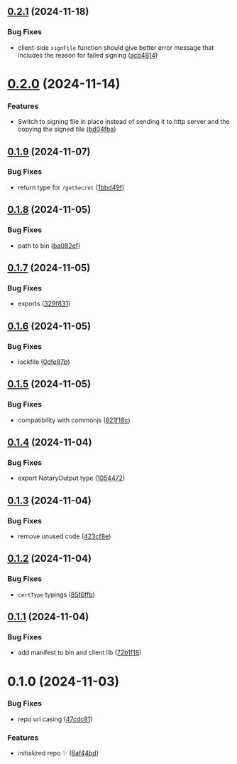 ## [0.2.1](https://github.com/ToDesktop/keyvault-gatekeeper/compare/0.2.0...0.2.1) (2024-11-18)

### Bug Fixes

- client-side `signFile` function should give better error message that includes the reason for failed signing ([acb4814](https://github.com/ToDesktop/keyvault-gatekeeper/commit/acb48140fd5eb0e900a5b0d533dc3321521df213))

# [0.2.0](https://github.com/ToDesktop/keyvault-gatekeeper/compare/0.1.9...0.2.0) (2024-11-14)

### Features

- Switch to signing file in place instead of sending it to http server and the copying the signed file ([bd04fba](https://github.com/ToDesktop/keyvault-gatekeeper/commit/bd04fbaac21858d3b82c2aeb5f46da2db7e2fd9b))

## [0.1.9](https://github.com/ToDesktop/keyvault-gatekeeper/compare/0.1.8...0.1.9) (2024-11-07)

### Bug Fixes

- return type for `/getSecret` ([1bbd49f](https://github.com/ToDesktop/keyvault-gatekeeper/commit/1bbd49f77b703083305f7c2314c18a5d03f2db81))

## [0.1.8](https://github.com/ToDesktop/keyvault-gatekeeper/compare/0.1.7...0.1.8) (2024-11-05)

### Bug Fixes

- path to bin ([ba082ef](https://github.com/ToDesktop/keyvault-gatekeeper/commit/ba082ef860cf5a34f6f6f9003107c84a5b88e7a5))

## [0.1.7](https://github.com/ToDesktop/keyvault-gatekeeper/compare/0.1.6...0.1.7) (2024-11-05)

### Bug Fixes

- exports ([329f831](https://github.com/ToDesktop/keyvault-gatekeeper/commit/329f831593647c7c3e4eff7657abb9ba5164b025))

## [0.1.6](https://github.com/ToDesktop/keyvault-gatekeeper/compare/0.1.5...0.1.6) (2024-11-05)

### Bug Fixes

- lockfile ([0dfe87b](https://github.com/ToDesktop/keyvault-gatekeeper/commit/0dfe87b5d66f66342edb4409c71e3d93262b8c69))

## [0.1.5](https://github.com/ToDesktop/keyvault-gatekeeper/compare/0.1.4...0.1.5) (2024-11-05)

### Bug Fixes

- compatibility with commonjs ([821f18c](https://github.com/ToDesktop/keyvault-gatekeeper/commit/821f18ceda94aadcf27beffa4fec03d7d7dddd59))

## [0.1.4](https://github.com/ToDesktop/keyvault-gatekeeper/compare/0.1.3...0.1.4) (2024-11-04)

### Bug Fixes

- export NotaryOutput type ([1054472](https://github.com/ToDesktop/keyvault-gatekeeper/commit/1054472e4bbe18bfcb66d978768279020fb5b877))

## [0.1.3](https://github.com/ToDesktop/keyvault-gatekeeper/compare/0.1.2...0.1.3) (2024-11-04)

### Bug Fixes

- remove unused code ([423cf8e](https://github.com/ToDesktop/keyvault-gatekeeper/commit/423cf8e1e9fe010b84bf84d47274d286c3a79a96))

## [0.1.2](https://github.com/ToDesktop/keyvault-gatekeeper/compare/0.1.1...0.1.2) (2024-11-04)

### Bug Fixes

- `certType` typings ([85f6ffb](https://github.com/ToDesktop/keyvault-gatekeeper/commit/85f6ffbed8f3e1a77c531954460a7c29ec6701b1))

## [0.1.1](https://github.com/ToDesktop/keyvault-gatekeeper/compare/0.1.0...0.1.1) (2024-11-04)

### Bug Fixes

- add manifest to bin and client lib ([72b1f18](https://github.com/ToDesktop/keyvault-gatekeeper/commit/72b1f18c4b0237a0c0e0ad0651c9e885a2ba842a))

# 0.1.0 (2024-11-03)

### Bug Fixes

- repo url casing ([47cdc81](https://github.com/ToDesktop/keyvault-gatekeeper/commit/47cdc81be75eb4e597543529a66930d089631032))

### Features

- initialized repo ✨ ([6af44bd](https://github.com/ToDesktop/keyvault-gatekeeper/commit/6af44bdab4b5dc952bb5dc076bfdf99017348140))
